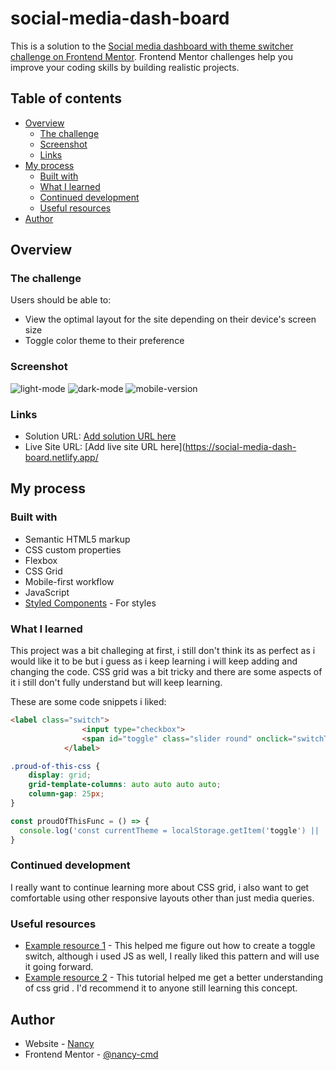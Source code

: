 # social-media-dash-board
This is a solution to the [Social media dashboard with theme switcher challenge on Frontend Mentor](https://www.frontendmentor.io/challenges/social-media-dashboard-with-theme-switcher-6oY8ozp_H). Frontend Mentor challenges help you improve your coding skills by building realistic projects. 

## Table of contents

- [Overview](#overview)
  - [The challenge](#the-challenge)
  - [Screenshot](#screenshot)
  - [Links](#links)
- [My process](#my-process)
  - [Built with](#built-with)
  - [What I learned](#what-i-learned)
  - [Continued development](#continued-development)
  - [Useful resources](#useful-resources)
- [Author](#author)




## Overview

### The challenge

Users should be able to:

- View the optimal layout for the site depending on their device's screen size
- Toggle color theme to their preference

### Screenshot


![light-mode](https://user-images.githubusercontent.com/64009266/212660023-6800527e-75d3-4ee0-867e-b39c06a92d27.jpeg)
![dark-mode](https://user-images.githubusercontent.com/64009266/212660124-78ce8511-4f78-4b88-8fac-cfa444f70dd0.jpeg)
![mobile-version](https://user-images.githubusercontent.com/64009266/212660175-62e9690c-e113-4574-b0aa-7082d4442719.jpeg)

### Links

- Solution URL: [Add solution URL here](https://www.frontendmentor.io/challenges/social-media-dashboard-with-theme-switcher-6oY8ozp_H/hub)
- Live Site URL: [Add live site URL here](https://social-media-dash-board.netlify.app/

## My process

### Built with

- Semantic HTML5 markup
- CSS custom properties
- Flexbox
- CSS Grid
- Mobile-first workflow
- JavaScript
- [Styled Components](https://styled-components.com/) - For styles

### What I learned

This project was a bit challeging at first, i still don't think its as perfect as i would like it to be but i guess as i keep learning i will keep adding and changing the code. CSS grid was a bit tricky and there are some aspects of it i still don't fully understand but will keep learning. 

These are some code snippets i liked:

```html
<label class="switch">
                <input type="checkbox">
                <span id="toggle" class="slider round" onclick="switchTheme()"></span>
            </label>
```
```css
.proud-of-this-css {
    display: grid;
    grid-template-columns: auto auto auto auto;
    column-gap: 25px;
}
```
```js
const proudOfThisFunc = () => {
  console.log('const currentTheme = localStorage.getItem('toggle') || 'light';')
}
```


### Continued development

I really want to continue learning more about CSS grid, i also want to get comfortable using other responsive layouts other than just media queries.

### Useful resources

- [Example resource 1](https://youtu.be/0QJP5-Hyndw) - This helped me figure out how to create a toggle switch, although i used JS as well, I really liked this pattern and will use it going forward.
- [Example resource 2](https://youtu.be/k3YHfp8Bp_E) - This tutorial helped me get a better understanding of css grid . I'd recommend it to anyone still learning this concept.


## Author

- Website - [Nancy](https://www.nancyec.com)
- Frontend Mentor - [@nancy-cmd](https://www.frontendmentor.io/profile/nancy-cmd)


